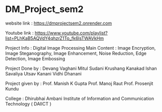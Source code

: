 # DM_Project_sem2

website link : https://dmprojectsem2.onrender.com


Youtube link : https://www.youtube.com/playlist?list=PLhKaB5AQVdY4qhzrZ1To_fk6lsTWAVkHm

Project Info : Digital Image Processing
Main Content : Image Encryption, Image Steganography, Image Enhancement, Noise Reduction, Edge Detection, Image Embossing

Project Done by :
Devang Vaghani
Mitul Sudani
Krushang Kanakad
Ishan Savaliya
Utsav Kanani
Vidhi Dhanani

Project given by :
Prof. Manish K Gupta
Prof. Manoj Raut
Prof. Prosenjit Kundu

College : Dhirubhai Ambani Institute of Information and Communication Technology ( DAIICT )

